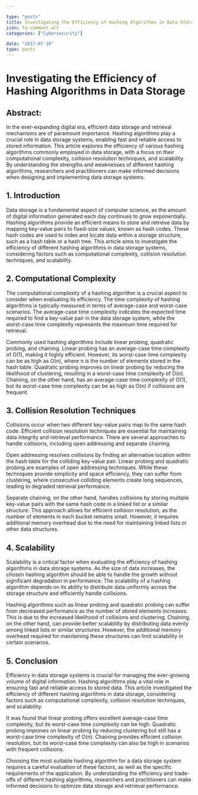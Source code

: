 ```yaml
---

type: "posts"
title: Investigating the Efficiency of Hashing Algorithms in Data Storage
icon: fa-comment-alt
categories: ["Cybersecurity"]

date: "2017-07-10"
type: posts
---
```





# Investigating the Efficiency of Hashing Algorithms in Data Storage

## Abstract:

In the ever-expanding digital era, efficient data storage and retrieval mechanisms are of paramount importance. Hashing algorithms play a crucial role in data storage systems, enabling fast and reliable access to stored information. This article explores the efficiency of various hashing algorithms commonly employed in data storage, with a focus on their computational complexity, collision resolution techniques, and scalability. By understanding the strengths and weaknesses of different hashing algorithms, researchers and practitioners can make informed decisions when designing and implementing data storage systems.

## 1. Introduction

Data storage is a fundamental aspect of computer science, as the amount of digital information generated each day continues to grow exponentially. Hashing algorithms provide an efficient means to store and retrieve data by mapping key-value pairs to fixed-size values, known as hash codes. These hash codes are used to index and locate data within a storage structure, such as a hash table or a hash tree. This article aims to investigate the efficiency of different hashing algorithms in data storage systems, considering factors such as computational complexity, collision resolution techniques, and scalability.

## 2. Computational Complexity

The computational complexity of a hashing algorithm is a crucial aspect to consider when evaluating its efficiency. The time complexity of hashing algorithms is typically measured in terms of average-case and worst-case scenarios. The average-case time complexity indicates the expected time required to find a key-value pair in the data storage system, while the worst-case time complexity represents the maximum time required for retrieval.

Commonly used hashing algorithms include linear probing, quadratic probing, and chaining. Linear probing has an average-case time complexity of O(1), making it highly efficient. However, its worst-case time complexity can be as high as O(n), where n is the number of elements stored in the hash table. Quadratic probing improves on linear probing by reducing the likelihood of clustering, resulting in a worst-case time complexity of O(n). Chaining, on the other hand, has an average-case time complexity of O(1), but its worst-case time complexity can be as high as O(n) if collisions are frequent.

## 3. Collision Resolution Techniques

Collisions occur when two different key-value pairs map to the same hash code. Efficient collision resolution techniques are essential for maintaining data integrity and retrieval performance. There are several approaches to handle collisions, including open addressing and separate chaining.

Open addressing resolves collisions by finding an alternative location within the hash table for the colliding key-value pair. Linear probing and quadratic probing are examples of open addressing techniques. While these techniques provide simplicity and space efficiency, they can suffer from clustering, where consecutive colliding elements create long sequences, leading to degraded retrieval performance.

Separate chaining, on the other hand, handles collisions by storing multiple key-value pairs with the same hash code in a linked list or a similar structure. This approach allows for efficient collision resolution, as the number of elements in each bucket remains small. However, it requires additional memory overhead due to the need for maintaining linked lists or other data structures.

## 4. Scalability

Scalability is a critical factor when evaluating the efficiency of hashing algorithms in data storage systems. As the size of data increases, the chosen hashing algorithm should be able to handle the growth without significant degradation in performance. The scalability of a hashing algorithm depends on its ability to distribute data uniformly across the storage structure and efficiently handle collisions.

Hashing algorithms such as linear probing and quadratic probing can suffer from decreased performance as the number of stored elements increases. This is due to the increased likelihood of collisions and clustering. Chaining, on the other hand, can provide better scalability by distributing data evenly among linked lists or similar structures. However, the additional memory overhead required for maintaining these structures can limit scalability in certain scenarios.

## 5. Conclusion

Efficiency in data storage systems is crucial for managing the ever-growing volume of digital information. Hashing algorithms play a vital role in ensuring fast and reliable access to stored data. This article investigated the efficiency of different hashing algorithms in data storage, considering factors such as computational complexity, collision resolution techniques, and scalability.

It was found that linear probing offers excellent average-case time complexity, but its worst-case time complexity can be high. Quadratic probing improves on linear probing by reducing clustering but still has a worst-case time complexity of O(n). Chaining provides efficient collision resolution, but its worst-case time complexity can also be high in scenarios with frequent collisions.

Choosing the most suitable hashing algorithm for a data storage system requires a careful evaluation of these factors, as well as the specific requirements of the application. By understanding the efficiency and trade-offs of different hashing algorithms, researchers and practitioners can make informed decisions to optimize data storage and retrieval performance.